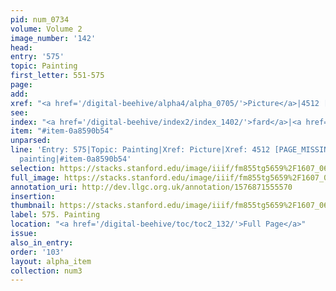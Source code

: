 ```yaml
---
pid: num_0734
volume: Volume 2
image_number: '142'
head: 
entry: '575'
topic: Painting
first_letter: 551-575
page: 
add: 
xref: "<a href='/digital-beehive/alpha4/alpha_0705/'>Picture</a>|4512 [PAGE_MISSING]"
see: 
index: "<a href='/digital-beehive/index2/index_1402/'>fard</a>|<a href='/digital-beehive/index4/index_2855/'>painting</a>"
item: "#item-0a8590b54"
unparsed: 
line: 'Entry: 575|Topic: Painting|Xref: Picture|Xref: 4512 [PAGE_MISSING]|Index: fard|Index:
  painting|#item-0a8590b54'
selection: https://stacks.stanford.edu/image/iiif/fm855tg5659%2F1607_0609/881,4265,2856,712/full/0/default.jpg
full_image: https://stacks.stanford.edu/image/iiif/fm855tg5659%2F1607_0609/full/full/0/default.jpg
annotation_uri: http://dev.llgc.org.uk/annotation/1576871555570
insertion: 
thumbnail: https://stacks.stanford.edu/image/iiif/fm855tg5659%2F1607_0609/881,4265,600,180/250,/0/default.jpg
label: 575. Painting
location: "<a href='/digital-beehive/toc/toc2_132/'>Full Page</a>"
issue: 
also_in_entry: 
order: '103'
layout: alpha_item
collection: num3
---
```

